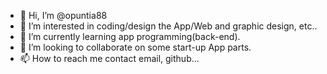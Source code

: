 - 👋 Hi, I’m @opuntia88
- 👀 I’m interested in coding/design the App/Web and graphic design, etc..
- 🌱 I’m currently learning app programming(back-end).
- 💞️ I’m looking to collaborate on some start-up App parts.
- 📫 How to reach me contact email, github...

<!---
opuntia88/opuntia88 is a ✨ special ✨ repository because its `README.md` (this file) appears on your GitHub profile.
You can click the Preview link to take a look at your changes.
--->
